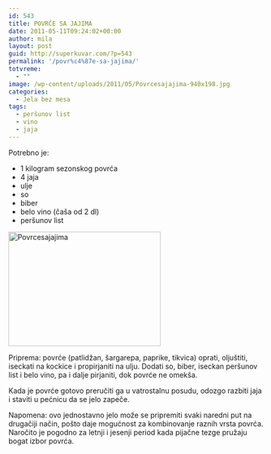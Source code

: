 ```yaml
---
id: 543
title: POVRĆE SA JAJIMA
date: 2011-05-11T09:24:02+00:00
author: mila
layout: post
guid: http://superkuvar.com/?p=543
permalink: '/povr%c4%87e-sa-jajima/'
totvreme:
  - ""
image: /wp-content/uploads/2011/05/Povrcesajajima-940x198.jpg
categories:
  - Jela bez mesa
tags:
  - peršunov list
  - vino
  - jaja
---
```

Potrebno je:

  * 1 kilogram sezonskog povrća
  * 4 jaja
  * ulje
  * so
  * biber
  * belo vino (čaša od 2 dl)
  * peršunov list

[<img class="alignnone size-medium wp-image-6132" src="//superkuvar.com/wp-content/uploads/2011/05/Povrcesajajima-300x225.jpg" alt="Povrcesajajima" width="300" height="225" />](//superkuvar.com/wp-content/uploads/2011/05/Povrcesajajima.jpg)

Priprema: povrće (patlidžan, šargarepa, paprike, tikvica) oprati, oljuštiti, iseckati na kockice i propirjaniti na ulju. Dodati so, biber, iseckan peršunov list i belo vino, pa i dalje pirjaniti, dok povrće ne omekša.

Kada je povrće gotovo preručiti ga u vatrostalnu posudu, odozgo razbiti jaja i staviti u pećnicu da se jelo zapeče.

Napomena: ovo jednostavno jelo može se pripremiti svaki naredni put na drugačiji način, pošto daje mogućnost za kombinovanje raznih vrsta povrća. Naročito je pogodno za letnji i jesenji period kada pijačne tezge pružaju bogat izbor povrća.

&nbsp;